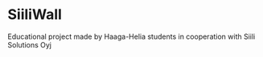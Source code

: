 # SiiliWall
Educational project made by Haaga-Helia students in cooperation with Siili Solutions Oyj
